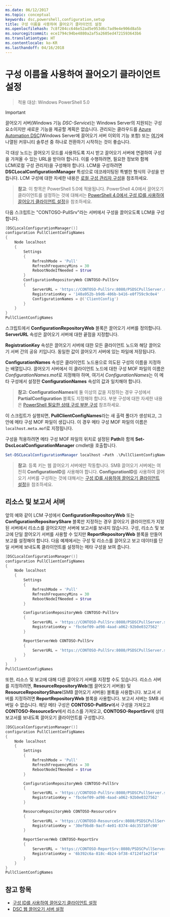 ```yaml
---
ms.date: 06/12/2017
ms.topic: conceptual
keywords: dsc,powershell,configuration,setup
title: 구성 이름을 사용하여 끌어오기 클라이언트 설정
ms.openlocfilehash: 7c8f204cc646e52ad5e953d6c7ad9e4e906d8a5b
ms.sourcegitcommit: ece1794c94be4880a2af5a2605ed4721593643b6
ms.translationtype: HT
ms.contentlocale: ko-KR
ms.lasthandoff: 04/16/2018
---
```

# <a name="setting-up-a-pull-client-using-configuration-names"></a>구성 이름을 사용하여 끌어오기 클라이언트 설정

> 적용 대상: Windows PowerShell 5.0

> [!IMPORTANT]
> 끌어오기 서버(Windows 기능 *DSC-Service*)는 Windows Server의 지원되는 구성 요소이지만 새로운 기능을 제공할 계획은 없습니다. 관리되는 클라우드를 [Azure Automation DSC](/azure/automation/automation-dsc-getting-started)(Windows Server에 끌어오기 서버 이외의 기능 포함) 또는 [여기](pullserver.md#community-solutions-for-pull-service)에 나열된 커뮤니티 솔루션 중 하나로 전환하기 시작하는 것이 좋습니다.

각 대상 노드는 끌어오기 모드를 사용하도록 지시 받고 끌어오기 서버에 연결하여 구성을 가져올 수 있는 URL을 받아야 합니다.
이를 수행하려면, 필요한 정보와 함께 LCM(로컬 구성 관리자)을 구성해야 합니다.
LCM을 구성하려면 **DSCLocalConfigurationManager** 특성으로 데코레이팅된 특별한 형식의 구성을 만듭니다.
LCM 구성에 대한 자세한 내용은 [로컬 구성 관리자 구성](metaConfig.md)을 참조하세요.

> **참고**: 이 항목은 PowerShell 5.0에 적용됩니다.
PowerShell 4.0에서 끌어오기 클라이언트를 설정하는 것에 대해서는 [PowerShell 4.0에서 구성 ID를 사용하여 끌어오기 클라이언트 설정](pullClientConfigID4.md)을 참조하세요.

다음 스크립트는 "CONTOSO-PullSrv"라는 서버에서 구성을 끌어오도록 LCM을 구성합니다.

```powershell
[DSCLocalConfigurationManager()]
configuration PullClientConfigNames
{
    Node localhost
    {
        Settings
        {
            RefreshMode = 'Pull'
            RefreshFrequencyMins = 30
            RebootNodeIfNeeded = $true
        }
        ConfigurationRepositoryWeb CONTOSO-PullSrv
        {
            ServerURL = 'https://CONTOSO-PullSrv:8080/PSDSCPullServer.svc'
            RegistrationKey = '140a952b-b9d6-406b-b416-e0f759c9c0e4'
            ConfigurationNames = @('ClientConfig')
        }
    }
}
PullClientConfigNames
```

스크립트에서 **ConfigurationRepositoryWeb** 블록은 끌어오기 서버를 정의합니다.
**ServerURL** 속성은 끌어오기 서버에 대한 끝점을 지정합니다.

**RegistrationKey** 속성은 끌어오기 서버에 대한 모든 클라이언트 노드와 해당 끌어오기 서버 간의 공유 키입니다.
동일한 값이 끌어오기 서버에 있는 파일에 저장됩니다.

**ConfigurationNames** 속성은 클라이언트 노드용으로 의도된 구성의 이름을 지정하는 배열입니다.
끌어오기 서버에서 이 클라이언트 노드에 대한 구성 MOF 파일의 이름은 *ConfigurationNames*.mof로 지정해야 하며, 여기서 *ConfigurationNames*는 이 메타 구성에서 설정한 **ConfigurationNames** 속성의 값과 일치해야 합니다.

>**참고:** **ConfigurationNames**에 둘 이상의 값을 지정하는 경우 구성에서 **PartialConfiguration** 블록도 지정해야 합니다.
부분 구성에 대한 자세한 내용은 [PowerShell 필요한 상태 구성 부분 구성](partialConfigs.md) 참조하세요.

이 스크립트가 실행되면, **PullClientConfigNames**라는 새 출력 폴더가 생성되고, 그 안에 메타 구성 MOF 파일이 생깁니다.
이 경우 메타 구성 MOF 파일의 이름은 `localhost.meta.mof`로 지정됩니다.

구성을 적용하려면 메타 구성 MOF 파일의 위치로 설정된 **Path**와 함께 **Set-DscLocalConfigurationManager** cmdlet을 호출합니다.

```powershell
Set-DSCLocalConfigurationManager localhost –Path .\PullClientConfigNames –Verbose.
```

> **참고**: 등록 키는 웹 끌어오기 서버에만 작동합니다.
SMB 끌어오기 서버에는 여전히 **ConfigurationID**를 사용해야 합니다.
**ConfigurationID**를 사용하여 끌어오기 서버를 구성하는 것에 대해서는 [구성 ID를 사용하여 끌어오기 클라이언트 설정](PullClientConfigNames.md)을 참조하세요.

## <a name="resource-and-report-servers"></a>리소스 및 보고서 서버

앞의 예와 같이 LCM 구성에서 **ConfigurationRepositoryWeb** 또는 **ConfigurationRepositoryShare** 블록만 지정하는 경우 끌어오기 클라이언트가 지정된 서버에서 리소스를 끌어오지만 서버에 보고서를 보내지 않습니다.
구성, 리소스 및 보고에 단일 끌어오기 서버를 사용할 수 있지만 **ReportRepositoryWeb** 블록을 만들어 보고를 설정해야 합니다.
다음 예제에서는 구성 및 리소스를 끌어오고 보고 데이터를 단일 서버에 보내도록 클라이언트를 설정하는 메타 구성을 보여 줍니다.

```powershell
[DSCLocalConfigurationManager()]
configuration PullClientConfigNames
{
    Node localhost
    {
        Settings
        {
            RefreshMode = 'Pull'
            RefreshFrequencyMins = 30
            RebootNodeIfNeeded = $true
        }

        ConfigurationRepositoryWeb CONTOSO-PullSrv
        {
            ServerURL = 'https://CONTOSO-PullSrv:8080/PSDSCPullServer.svc'
            RegistrationKey = 'fbc6ef09-ad98-4aad-a062-92b0e0327562'
        }

        ReportServerWeb CONTOSO-PullSrv
        {
            ServerURL = 'https://CONTOSO-PullSrv:8080/PSDSCPullServer.svc'
        }
    }
}
PullClientConfigNames
```

또한, 리소스 및 보고에 대해 다른 끌어오기 서버를 지정할 수도 있습니다.
리소스 서버를 지정하려면, **ResourceRepositoryWeb**(웹 끌어오기 서버용) 및 **ResourceRepositoryShare**(SMB 끌어오기 서버용) 블록을 사용합니다.
보고서 서버를 지정하려면 **ReportRepositoryWeb** 블록을 사용합니다.
보고서 서버는 SMB 서버일 수 없습니다.
해당 메타 구성은 **CONTOSO-PullSrv**에서 구성을 가져오고 **CONTOSO-ResourceSrv**에서 리소스를 가져오고, **CONTOSO-ReportSrv**에 상태 보고서를 보내도록 끌어오기 클라이언트를 구성합니다.

```powershell
[DSCLocalConfigurationManager()]
configuration PullClientConfigNames
{
    Node localhost
    {
        Settings
        {
            RefreshMode = 'Pull'
            RefreshFrequencyMins = 30
            RebootNodeIfNeeded = $true
        }

        ConfigurationRepositoryWeb CONTOSO-PullSrv
        {
            ServerURL = 'https://CONTOSO-PullSrv:8080/PSDSCPullServer.svc'
            RegistrationKey = 'fbc6ef09-ad98-4aad-a062-92b0e0327562'
        }

        ResourceRepositoryWeb CONTOSO-ResourceSrv
        {
            ServerURL = 'https://CONTOSO-ResourceSrv:8080/PSDSCPullServer.svc'
            RegistrationKey = '30ef9bd8-9acf-4e01-8374-4dc35710fc90'
        }

        ReportServerWeb CONTOSO-ReportSrv
        {
            ServerURL = 'https://CONTOSO-ReportSrv:8080/PSDSCPullServer.svc'
            RegistrationKey = '6b392c6a-818c-4b24-bf38-47124f1e2f14'
        }
    }
}
PullClientConfigNames
```

## <a name="see-also"></a>참고 항목

* [구성 ID를 사용하여 끌어오기 클라이언트 설정](PullClientConfigNames.md)
* [DSC 웹 끌어오기 서버 설정](pullServer.md)